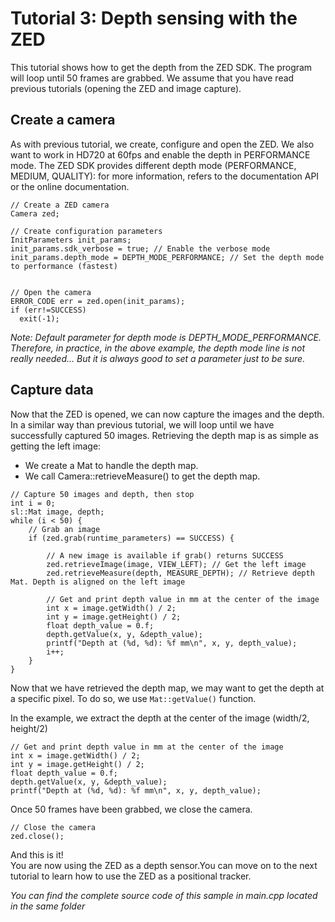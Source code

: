 # Tutorial 3: Depth sensing with the ZED


This tutorial shows how to get the depth from the ZED SDK. The program will loop until 50 frames are grabbed.
We assume that you have read previous tutorials (opening the ZED and image capture).


## Create a camera

As with previous tutorial, we create, configure and open the ZED.
We also want to work in HD720 at 60fps and enable the depth in PERFORMANCE mode. The ZED SDK provides different depth mode (PERFORMANCE, MEDIUM, QUALITY): for more information, refers to the documentation API or the online documentation.

```
// Create a ZED camera
Camera zed;

// Create configuration parameters
InitParameters init_params;
init_params.sdk_verbose = true; // Enable the verbose mode
init_params.depth_mode = DEPTH_MODE_PERFORMANCE; // Set the depth mode to performance (fastest)


// Open the camera
ERROR_CODE err = zed.open(init_params);
if (err!=SUCCESS)
  exit(-1);
```

<i>Note: Default parameter for depth mode is DEPTH_MODE_PERFORMANCE. Therefore, in practice, in the above example, the depth mode line is not really needed... But it is always good to set a parameter just to be sure. </i>

## Capture data

Now that the ZED is opened, we can now capture the images and the depth.
In a similar way than previous tutorial, we will loop until we have successfully captured 50 images.
Retrieving the depth map is as simple as getting the left image:
* We create a Mat to handle the depth map.
* We call Camera::retrieveMeasure() to get the depth map.

```
// Capture 50 images and depth, then stop
int i = 0;
sl::Mat image, depth;
while (i < 50) {
    // Grab an image
    if (zed.grab(runtime_parameters) == SUCCESS) {

        // A new image is available if grab() returns SUCCESS
        zed.retrieveImage(image, VIEW_LEFT); // Get the left image
        zed.retrieveMeasure(depth, MEASURE_DEPTH); // Retrieve depth Mat. Depth is aligned on the left image

        // Get and print depth value in mm at the center of the image
        int x = image.getWidth() / 2;
        int y = image.getHeight() / 2;
        float depth_value = 0.f;
        depth.getValue(x, y, &depth_value);
        printf("Depth at (%d, %d): %f mm\n", x, y, depth_value);
        i++;
    }
}
```


Now that we have retrieved the depth map, we may want to get the depth at a specific pixel. To do so, we use `Mat::getValue()` function.


In the example, we extract the depth at the center of the image (width/2, height/2)

```
// Get and print depth value in mm at the center of the image
int x = image.getWidth() / 2;
int y = image.getHeight() / 2;
float depth_value = 0.f;
depth.getValue(x, y, &depth_value);
printf("Depth at (%d, %d): %f mm\n", x, y, depth_value);
```

Once 50 frames have been grabbed, we close the camera.

```
// Close the camera
zed.close();
```


And this is it!<br/>
You are now using the ZED as a depth sensor.You can move on to the next tutorial to learn how to use the ZED as a positional tracker.


*You can find the complete source code of this sample in main.cpp located in the same folder*
